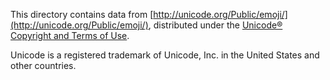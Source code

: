 This directory contains data from [http://unicode.org/Public/emoji/](http://unicode.org/Public/emoji/),
distributed under the [Unicode® Copyright and Terms of Use](http://www.unicode.org/terms_of_use.html).

Unicode is a registered trademark of Unicode, Inc. in the United States and other countries.
